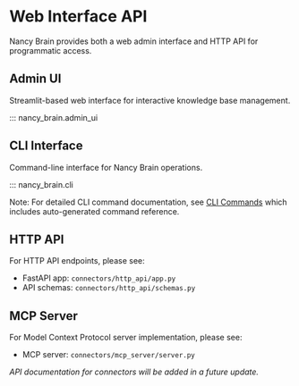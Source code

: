 # Web Interface API

Nancy Brain provides both a web admin interface and HTTP API for programmatic access.

## Admin UI

Streamlit-based web interface for interactive knowledge base management.

::: nancy_brain.admin_ui

## CLI Interface

Command-line interface for Nancy Brain operations.

::: nancy_brain.cli

Note: For detailed CLI command documentation, see [CLI Commands](./cli.md) which includes auto-generated command reference.

## HTTP API

For HTTP API endpoints, please see:
- FastAPI app: `connectors/http_api/app.py`
- API schemas: `connectors/http_api/schemas.py`

## MCP Server

For Model Context Protocol server implementation, please see:
- MCP server: `connectors/mcp_server/server.py`

*API documentation for connectors will be added in a future update.*

